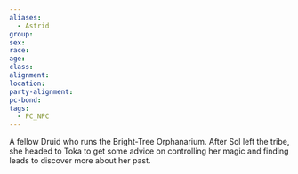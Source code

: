 ```yaml
---
aliases:
  - Astrid
group: 
sex: 
race: 
age: 
class: 
alignment: 
location: 
party-alignment: 
pc-bond: 
tags:
  - PC_NPC
---
```


A fellow Druid who runs the Bright-Tree Orphanarium. After Sol left the tribe, she headed to Toka to get some advice on controlling her magic and finding leads to discover more about her past.